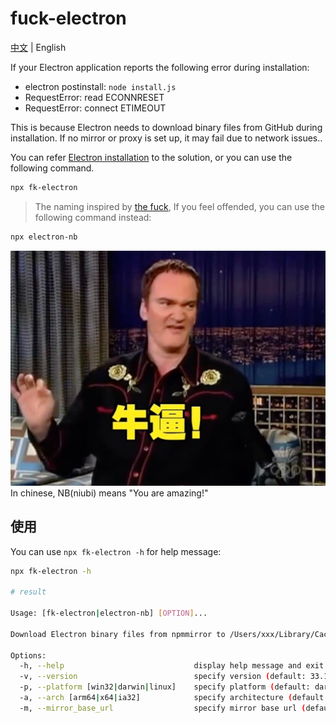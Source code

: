 # fuck-electron

[中文](README.md) | English

If your Electron application reports the following error during installation:

- electron postinstall: `node install.js`
- RequestError: read ECONNRESET
- RequestError: connect ETIMEOUT

This is because Electron needs to download binary files from GitHub during installation. If no mirror or proxy is set up, it may fail due to network issues..

You can refer [Electron installation](https://www.electronjs.org/zh/docs/latest/tutorial/installation) to the solution, or you can use the following command.

```bash
npx fk-electron
```

> The naming inspired by [the fuck](https://github.com/nvbn/thefuck), If you feel offended, you can use the following command instead:

```bash
npx electron-nb
```

![alt text](niubi.jpg 'Title')
In chinese, NB(niubi) means "You are amazing!"

## 使用

You can use `npx fk-electron -h` for help message:

```bash
npx fk-electron -h

# result

Usage: [fk-electron|electron-nb] [OPTION]...

Download Electron binary files from npmmirror to /Users/xxx/Library/Caches/electron/

Options:
  -h, --help                             display help message and exit
  -v, --version                          specify version (default: 33.1.0)
  -p, --platform [win32|darwin|linux]    specify platform (default: darwin)
  -a, --arch [arm64|x64|ia32]            specify architecture (default: arm64)
  -m, --mirror_base_url                  specify mirror base url (default: https://cdn.npmmirror.com/binaries/electron/)
```

